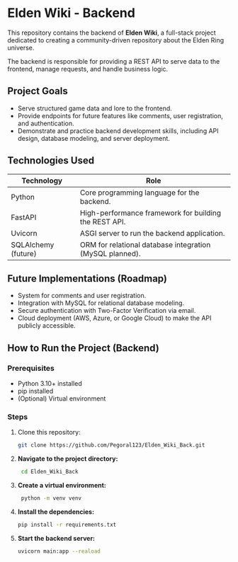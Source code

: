 # Elden Wiki - Backend

This repository contains the backend of **Elden Wiki**, a full-stack project dedicated to creating a community-driven repository about the Elden Ring universe.

The backend is responsible for providing a REST API to serve data to the frontend, manage requests, and handle business logic.

## Project Goals

- Serve structured game data and lore to the frontend.
- Provide endpoints for future features like comments, user registration, and authentication.
- Demonstrate and practice backend development skills, including API design, database modeling, and server deployment.

## Technologies Used

| Technology | Role |
|------------|------|
| Python     | Core programming language for the backend. |
| FastAPI    | High-performance framework for building the REST API. |
| Uvicorn    | ASGI server to run the backend application. |
| SQLAlchemy (future) | ORM for relational database integration (MySQL planned). |

## Future Implementations (Roadmap)

- System for comments and user registration.
- Integration with MySQL for relational database modeling.
- Secure authentication with Two-Factor Verification via email.
- Cloud deployment (AWS, Azure, or Google Cloud) to make the API publicly accessible.

## How to Run the Project (Backend)

### Prerequisites

- Python 3.10+ installed
- pip installed
- (Optional) Virtual environment

### Steps

1. Clone this repository:
   ```bash
   git clone https://github.com/Pegoral123/Elden_Wiki_Back.git

2. **Navigate to the project directory:**
   ```bash
    cd Elden_Wiki_Back

3. **Create a virtual environment:**
   ```bash
    python -m venv venv
   
4. **Install the dependencies:**
    ```bash
    pip install -r requirements.txt
    
5. **Start the backend server:**
    ```bash
    uvicorn main:app --reaload
